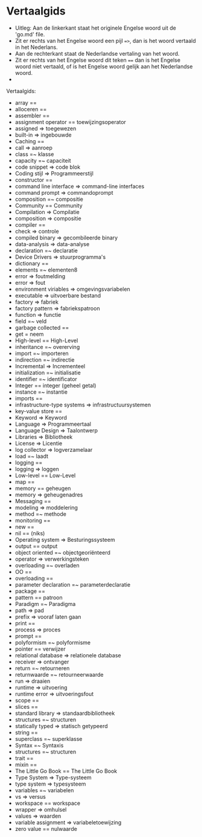 <h1>Vertaalgids</h1>

* Uitleg: Aan de linkerkant staat het originele Engelse woord uit de 'go.md' file.
* Zit er rechts van het Engelse woord een pijl `=>`, dan is het woord vertaald in het Nederlans.
* Aan de rechterkant staat de Nederlandse vertaling van het woord.
* Zit er rechts van het Engelse woord dit teken `==` dan is het Engelse woord niet vertaald, of is het Engelse woord gelijk aan het Nederlandse woord.
* 
Vertaalgids:

* array ==
* alloceren ==
* assembler == 
* assignment operator == toewijzingsoperator
* assigned => toegewezen
* built-in => ingebouwde
* Caching ==
* call => aanroep
* class =~ klasse
* capacity =~ capaciteit
* code snippet => code blok
* Coding stijl => Programmeerstijl
* constructor == 
* command line interface => command-line interfaces
* command prompt => commandoprompt
* composition =~ compositie
* Community == Community
* Compilation => Compilatie
* composition => compositie
* compiler ==
* check => controle
* compiled binary => gecombileerde binary
* data-analysis => data-analyse
* declaration =~ declaratie
* Device Drivers => stuurprogramma's
* dictionary ==
* elements =~ elementen8
* error => foutmelding
* error => fout
* environment viriables => omgevingsvariabelen
* executable => uitvoerbare bestand
* factory => fabriek
* factory pattern => fabriekspatroon
* function => functie
* field =~ veld
* garbage collected ==
* get = neem
* High-level == High-Level
* inheritance =~ overerving
* import =~ importeren
* indirection =~ indirectie
* Incremental => Incrementeel
* initialization =~ initialisatie
* identifier =~ identificator
* Integer == integer (geheel getal)
* instance =~ instantie
* imports ==
* infrastructure-type systems => infrastructuursystemen
* key-value store ==
* Keyword => Keyword
* Language => Programmeertaal
* Language Design => Taalontwerp
* Libraries => Bibliotheek
* License => Licentie
* log collector => logverzamelaar
* load =~ laadt
* logging ==
* logging => loggen
* Low-level == Low-Level
* map ==
* memory == geheugen
* memory => geheugenadres
* Messaging ==
* modeling => moddelering
* method =~ methode
* monitoring == 
* new ==
* nil == (niks)
* Operating system => Besturingssysteem
* output == output
* object oriented =~ objectgeoriënteerd
* operator => verwerkingsteken
* overloading =~ overladen
* OO == 
* overloading ==
* parameter declaration =~ parameterdeclaratie
* package ==
* pattern == patroon
* Paradigm =~ Paradigma
* path => pad
* prefix => vooraf laten gaan
* print ==
* process => proces
* prompt ==
* polyformism =~ polyformisme
* pointer == verwijzer
* relational database => relationele database
* receiver => ontvanger
* return =~ retourneren
* returnwaarde =~ retourneerwaarde
* run => draaien
* runtime => uitvoering
* runtime error => uitvoeringsfout
* scope ==
* slices ==
* standard library => standaardbibliotheek
* structures =~ structuren
* statically typed => statisch getypeerd
* string ==
* superclass =~ superklasse
* Syntax =~ Syntaxis
* structures =~ structuren
* trait ==
* mixin ==
* The Little Go Book == The Little Go Book
* Type System => Type-systeem
* type system => typesysteem
* variables =~ variabelen
* vs => versus
* workspace == workspace
* wrapper => omhulsel
* values => waarden
* variable assignment => variabeletoewijzing 
* zero value == nulwaarde